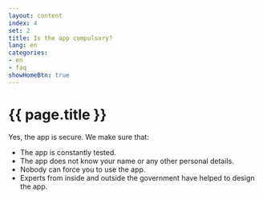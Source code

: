 ```yaml
---
layout: content
index: 4
set: 2
title: Is the app compulsory?
lang: en
categories:
- en
- faq
showHomeBtn: true
---
```


# {{ page.title }}

Yes, the app is secure. We make sure that:
-  The app is constantly tested.
-  The app does not know your name or any other personal details.
-  Nobody can force you to use the app.
-  Experts from inside and outside the government have helped to design the app.
